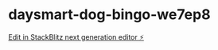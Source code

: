 # daysmart-dog-bingo-we7ep8

[Edit in StackBlitz next generation editor ⚡️](https://stackblitz.com/~/github.com/MerelOhler/daysmart-dog-bingo-we7ep8)